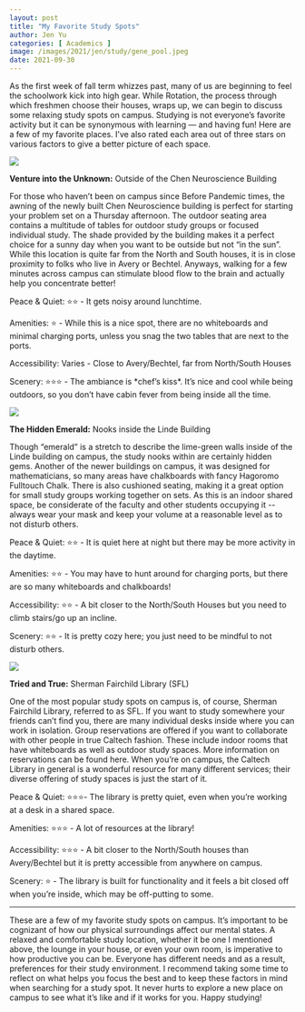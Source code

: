 ```yaml
---
layout: post
title: "My Favorite Study Spots"
author: Jen Yu
categories: [ Academics ]
image: /images/2021/jen/study/gene_pool.jpeg
date: 2021-09-30
---
```


As the first week of fall term whizzes past, many of us are beginning to feel the schoolwork kick into high gear. While Rotation, the process through which freshmen choose their houses, wraps up, we can begin to discuss some relaxing study spots on campus. Studying is not everyone’s favorite activity but it can be synonymous with learning — and having fun! Here are a few of my favorite places. I’ve also rated each area out of three stars on various factors to give a better picture of each space.


![](/images/2021/jen/study/chen.jpeg)

**Venture into the Unknown:** Outside of the Chen Neuroscience Building

For those who haven’t been on campus since Before Pandemic times, the awning of the newly built Chen Neuroscience building is perfect for starting your problem set on a Thursday afternoon. The outdoor seating area contains a multitude of tables for outdoor study groups or focused individual study. The shade provided by the building makes it a perfect choice for a sunny day when you want to be outside but not “in the sun”. While this location is quite far from the North and South houses, it is in close proximity to folks who live in Avery or Bechtel. Anyways, walking for a few minutes across campus can stimulate blood flow to the brain and actually help you concentrate better!

Peace & Quiet: ⭐⭐ - It gets noisy around lunchtime. 

Amenities: ⭐ - While this is a nice spot, there are no whiteboards and minimal charging ports, unless you snag the two tables that are next to the ports. 

Accessibility: Varies - Close to Avery/Bechtel, far from North/South Houses 

Scenery: ⭐⭐⭐  - The ambiance is \*chef’s kiss\*. It’s nice and cool while being outdoors, so you don’t have cabin fever from being inside all the time.



![](/images/2021/jen/study/linde.jpeg)

**The Hidden Emerald:** Nooks inside the Linde Building

Though “emerald” is a stretch to describe the lime-green walls inside of the Linde building on campus, the study nooks within are certainly hidden gems. Another of the newer buildings on campus, it was designed for mathematicians, so many areas have chalkboards with fancy Hagoromo Fulltouch Chalk. There is also cushioned seating, making it a great option for small study groups working together on sets. As this is an indoor shared space, be considerate of the faculty and other students occupying it -- always wear your mask and keep your volume at a reasonable level as to not disturb others.

Peace & Quiet: ⭐⭐ - It is quiet here at night but there may be more activity in the daytime. 

Amenities: ⭐⭐ - You may have to hunt around for charging ports, but there are so many whiteboards and chalkboards! 

Accessibility: ⭐⭐ - A bit closer to the North/South Houses but you need to climb stairs/go up an incline. 

Scenery: ⭐⭐ - It is pretty cozy here; you just need to be mindful to not disturb others.

![](/images/2021/jen/study/sfl.jpeg)

**Tried and True:** Sherman Fairchild Library (SFL)

One of the most popular study spots on campus is, of course, Sherman Fairchild Library, referred to as SFL. If you want to study somewhere your friends can’t find you, there are many individual desks inside where you can work in isolation. Group reservations are offered if you want to collaborate with other people in true Caltech fashion. These include indoor rooms that have whiteboards as well as outdoor study spaces. More information on reservations can be found here. When you’re on campus, the Caltech Library in general is a wonderful resource for many different services; their diverse offering of study spaces is just the start of it.

Peace & Quiet: ⭐⭐⭐- The library is pretty quiet, even when you’re working at a desk in a shared space. 

Amenities: ⭐⭐⭐ - A lot of resources at the library! 

Accessibility: ⭐⭐⭐ - A bit closer to the North/South houses than Avery/Bechtel but it is pretty accessible from anywhere on campus. 

Scenery: ⭐ - The library is built for functionality and it feels a bit closed off when you’re inside, which may be off-putting to some.

---

These are a few of my favorite study spots on campus. It’s important to be cognizant of how our physical surroundings affect our mental states. A relaxed and comfortable study location, whether it be one I mentioned above, the lounge in your house, or even your own room, is imperative to how productive you can be. Everyone has different needs and as a result, preferences for their study environment. I recommend taking some time to reflect on what helps you focus the best and to keep these factors in mind when searching for a study spot. It never hurts to explore a new place on campus to see what it’s like and if it works for you. Happy studying!
